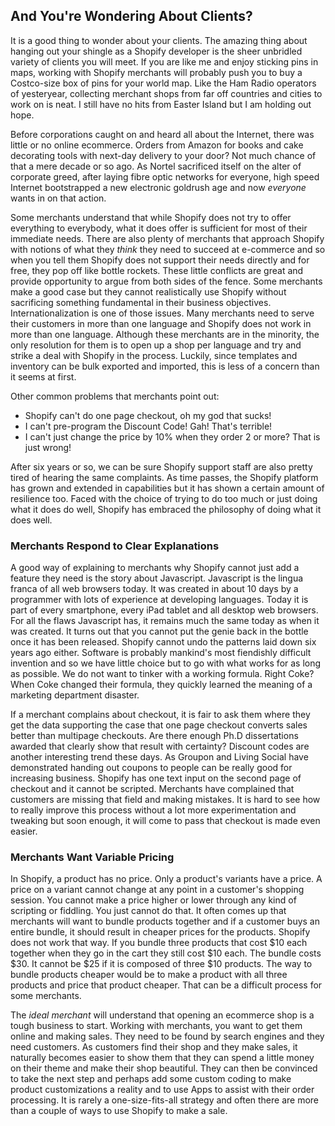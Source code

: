 ## And You're Wondering About Clients? ##

It is a good thing to wonder about your clients. The amazing thing about hanging out your shingle as a Shopify developer is the sheer unbridled variety of clients you will meet. If you are like me and enjoy sticking pins in maps, working with Shopify merchants will probably push you to buy a Costco-size box of pins for your world map. Like the Ham Radio operators of yesteryear, collecting merchant shops from far off countries and cities to work on is neat. I still have no hits from Easter Island but I am holding out hope. 

Before corporations caught on and heard all about the Internet, there was little or no online ecommerce. Orders from Amazon for books and cake decorating tools with next-day delivery to your door? Not much chance of that a mere decade or so ago. As Nortel sacrificed itself on the alter of corporate greed, after laying fibre optic networks for everyone, high speed Internet bootstrapped a new electronic goldrush age and now *everyone* wants in on that action.

Some merchants understand that while Shopify does not try to offer everything to everybody, what it does offer is sufficient for most of their immediate needs. There are also plenty of merchants that approach Shopify with notions of what they *think* they need to succeed at e-commerce and so when you tell them Shopify does not support their needs directly and for free, they pop off like bottle rockets. These little conflicts are great and provide opportunity to argue from both sides of the fence. Some merchants make a good case but they cannot realistically use Shopify without sacrificing something fundamental in their business objectives. Internationalization is one of those issues. Many merchants need to serve their customers in more than one language and Shopify does not work in more than one language. Although these merchants are in the minority, the only resolution for them is to open up a shop per language and try and strike a deal with Shopify in the process. Luckily, since templates and inventory can be bulk exported and imported, this is less of a concern than it seems at first.

Other common problems that merchants point out: 
- Shopify can't do one page checkout, oh my god that sucks!
- I can't pre-program the Discount Code! Gah! That's terrible!
- I can't just change the price by 10% when they order 2 or more? That is just wrong!

After six years or so, we can be sure Shopify support staff are also pretty tired of hearing the same complaints. As time passes, the Shopify platform has grown and extended in capabilities but it has shown a certain amount of resilience too. Faced with the choice of trying to do too much or just doing what it does do well, Shopify has embraced the philosophy of doing what it does well. 

### Merchants Respond to Clear Explanations ###

A good way of explaining to merchants why Shopify cannot just add a feature they need is the story about Javascript. Javascript is the lingua franca of all web browsers today. It was created in about 10 days by a programmer with lots of experience at developing languages. Today it is part of every smartphone, every iPad tablet and all desktop web browsers. For all the flaws Javascript has, it remains much the same today as when it was created. It turns out that you cannot put the genie back in the bottle once it has been released. Shopify cannot undo the patterns laid down six years ago either. Software is probably mankind's most fiendishly difficult invention and so we have little choice but to go with what works for as long as possible. We do not want to tinker with a working formula. Right Coke? When Coke changed their formula, they quickly learned the meaning of a marketing department disaster. 

If a merchant complains about checkout, it is fair to ask them where they get the data supporting the case that one page checkout converts sales better than multipage checkouts. Are there enough Ph.D dissertations awarded that clearly show that result with certainty? Discount codes are another interesting trend these days. As Groupon and Living Social have demonstrated handing out coupons to people can be really good for increasing business. Shopify has one text input on the second page of checkout and it cannot be scripted. Merchants have complained that customers are missing that field and making mistakes. It is hard to see how to really improve this process without a lot more experimentation and tweaking but soon enough, it will come to pass that checkout is made even easier. 

### Merchants Want Variable Pricing ###

In Shopify, a product has no price. Only a product's variants have a price. A price on a variant cannot change at any point in a customer's shopping session. You cannot make a price higher or lower through any kind of scripting or fiddling. You just cannot do that. It often comes up that merchants will want to bundle products together and if a customer buys an entire bundle, it should result in cheaper prices for the products. Shopify does not work that way. If you bundle three products that cost $10 each together when they go in the cart they still cost $10 each. The bundle costs $30. It cannot be $25 if it is composed of three $10 products. The way to bundle products cheaper would be to make a product with all three products and price that product cheaper. That can be a difficult process for some merchants.

The *ideal merchant* will understand that opening an ecommerce shop is a tough business to start. Working with merchants, you want to get them online and making sales. They need to be found by search engines and they need customers. As customers find their shop and they make sales, it naturally becomes easier to show them that they can spend a little money on their theme and make their shop beautiful. They can then be convinced to take the next step and perhaps add some custom coding to make product customizations a reality and to use Apps to assist with their order processing. It is rarely a one-size-fits-all strategy and often there are more than a couple of ways to use Shopify to make a sale.
